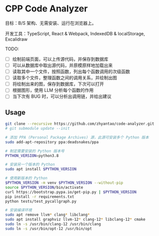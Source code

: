 # CPP Code Analyzer

目标：B/S 架构、无需安装、运行在浏览器上。

开发工具：TypeScript, React & Webpack, IndexedDB & localStorage, Excalidraw

TODO:

- [ ] 绘制前端页面，可以上传源代码，并保存到数据库
- [ ] 可以从数据库中取出源代码，并原模原样地加载出来
- [ ] 读取其中一个文件，按照函数，列出每个函数调用的次级函数
- [ ] 读取多个文件，整理函数之间的调用关系，并绘制出图
- [ ] 将绘制出来的图，保存到数据库，下次可以打开
- [ ] 根据图形，使用 LLM 分析每个函数的作用
- [ ] 当下次有 BUG 时，可以分析出调用链，并给出建议

## Usage

```bash
git clone --recursive https://github.com/zhyantao/code-analyzer.git
# git submodule update --init

# 添加 PPA (Personal Package Archives) 源，此源可安装多个 Python 版本
sudo add-apt-repository ppa:deadsnakes/ppa

# 制定需要安装的 Python 版本号
PYTHON_VERSION=python3.8

# 安装另一个版本的 Python
sudo apt install $PYTHON_VERSION

# 使用新版本的 Python
$PYTHON_VERSION -m venv $PYTHON_VERSION --without-pip
source $PYTHON_VERSION/bin/activate
curl https://bootstrap.pypa.io/get-pip.py | $PYTHON_VERSION
pip install -r requirements.txt
python tests/test_pycallgraph.py

# 安装编译环境
sudo apt remove llvm* clang* libclang*
sudo apt install graphviz llvm-12* clang-12* libclang-12* cmake
sudo ln -s /usr/bin/clang-12 /usr/bin/clang
sudo ln -s /usr/bin/opt-12 /usr/bin/opt
```
